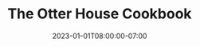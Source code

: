 ---
title: 'The Otter House Cookbook'
date: 2023-01-01T08:00:00-07:00
draft: false
image: '/otter-house/img/mel-miko.png'
description: "Mel & Miko's cool cookbook. For love, health, peace, and yumminess."
---